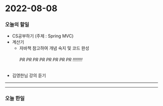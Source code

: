2022-08-08
==========

### 오늘의 할일
* CS공부하기 (주제 : Spring MVC)
* 계산기
  * 자바책 참고하여 개념 숙지 및 코드 완성
      ###### PR PR PR PR PR PR PR PR !!!!!!!!
* 김영한님 강의 듣기

<hr/>
<hr/>

### 오늘 한일